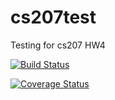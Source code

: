 # cs207test
Testing for cs207 HW4

[![Build Status](https://travis-ci.com/JoshFeldman95/cs207test.svg?branch=master)](https://travis-ci.com/JoshFeldman95/cs207test.svg?branch=master)

[![Coverage Status](https://coveralls.io/repos/github/AutoDiffAll/cs207-FinalProject/badge.svg?branch=master)](https://coveralls.io/github/AutoDiffAll/cs207-FinalProject?branch=master)